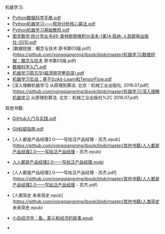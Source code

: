 机器学习:

- [Python数据科学手册.pdf](https://github.com/yongqiangning/ibook/blob/master/机器学习/Python数据科学手册.pdf) 
- [Python机器学习——预测分析核心算法.pdf](https://github.com/yongqiangning/ibook/blob/master/机器学习/Python机器学习——预测分析核心算法.pdf)
- [Python机器学习基础教程.pdf](https://github.com/yongqiangning/ibook/blob/master/机器学习/Python机器学习基础教程.pdf)
- [图灵数学·统计学丛书49-普林斯顿微积分读本-[美]A·班纳-人民邮电出版社-2010.pdf](https://github.com/yongqiangning/ibook/blob/master/机器学习/图灵数学·统计学丛书49-普林斯顿微积分读本-[美]A·班纳-人民邮电出版社-2010.pdf)
- [数据挖掘：概念与技术 原书第03版.pdf](https://github.com/yongqiangning/ibook/blob/master/机器学习/数据挖掘：概念与技术 原书第03版.pdf)
- [数据科学入门.pdf](https://github.com/yongqiangning/ibook/blob/master/机器学习/数据科学入门.pdf)
- [机器学习周志华(超清带完整目录).pdf](https://github.com/yongqiangning/ibook/blob/master/机器学习/机器学习周志华(超清带完整目录).pdf)
- [机器学习实战：基于Scikit-Learn和TensorFlow.pdf](https://github.com/yongqiangning/ibook/blob/master/机器学习/机器学习实战：基于Scikit-Learn和TensorFlow.pdf)
- [深入理解机器学习 从原理到算法. 北京：机械工业出版社, 2016.07.pdf](https://github.com/yongqiangning/ibook/blob/master/机器学习/深入理解机器学习 从原理到算法. 北京：机械工业出版社%2C 2016.07.pdf)

其他书籍:

- [GitHub入门与实践.pdf](https://github.com/yongqiangning/ibook/blob/master/其他书籍/GitHub入门与实践.pdf)

- [Git权威指南.pdf](https://github.com/yongqiangning/ibook/blob/master/其他书籍/Git权威指南.pdf)

- [人人都是产品经理2.0——写给泛产品经理 - 苏杰.epub](https://github.com/yongqiangning/ibook/blob/master/其他书籍/人人都是产品经理2.0——写给泛产品经理 - 苏杰.epub)

- [人人都是产品经理2.0——写给泛产品经理.mobi](https://github.com/yongqiangning/ibook/blob/master/其他书籍/人人都是产品经理2.0——写给泛产品经理.mobi)

- [人人都是产品经理2.0——写给泛产品经理 - 苏杰.pdf](https://github.com/yongqiangning/ibook/blob/master/其他书籍/人人都是产品经理2.0——写给泛产品经理 - 苏杰.pdf)

- [人类简史 未来简史.epub](https://github.com/yongqiangning/ibook/blob/master/其他书籍/人类简史 未来简史.epub)

- [小岛经济学：鱼、美元和经济的故事.epub](https://github.com/yongqiangning/ibook/blob/master/其他书籍/小岛经济学：鱼、美元和经济的故事.epub)

- 

  
  
  